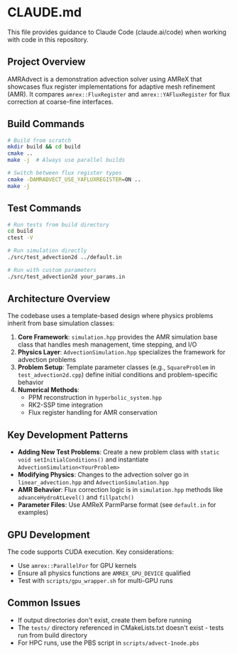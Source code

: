 # CLAUDE.md

This file provides guidance to Claude Code (claude.ai/code) when working with code in this repository.

## Project Overview

AMRAdvect is a demonstration advection solver using AMReX that showcases flux register implementations for adaptive mesh refinement (AMR). It compares `amrex::FluxRegister` and `amrex::YAFluxRegister` for flux correction at coarse-fine interfaces.

## Build Commands

```bash
# Build from scratch
mkdir build && cd build
cmake ..
make -j  # Always use parallel builds

# Switch between flux register types
cmake -DAMRADVECT_USE_YAFLUXREGISTER=ON ..
make -j
```

## Test Commands

```bash
# Run tests from build directory
cd build
ctest -V

# Run simulation directly
./src/test_advection2d ../default.in

# Run with custom parameters
./src/test_advection2d your_params.in
```

## Architecture Overview

The codebase uses a template-based design where physics problems inherit from base simulation classes:

1. **Core Framework**: `simulation.hpp` provides the AMR simulation base class that handles mesh management, time stepping, and I/O
2. **Physics Layer**: `AdvectionSimulation.hpp` specializes the framework for advection problems
3. **Problem Setup**: Template parameter classes (e.g., `SquareProblem` in `test_advection2d.cpp`) define initial conditions and problem-specific behavior
4. **Numerical Methods**: 
   - PPM reconstruction in `hyperbolic_system.hpp`
   - RK2-SSP time integration
   - Flux register handling for AMR conservation

## Key Development Patterns

- **Adding New Test Problems**: Create a new problem class with `static void setInitialConditions()` and instantiate `AdvectionSimulation<YourProblem>`
- **Modifying Physics**: Changes to the advection solver go in `linear_advection.hpp` and `AdvectionSimulation.hpp`
- **AMR Behavior**: Flux correction logic is in `simulation.hpp` methods like `advanceHydroAtLevel()` and `fillpatch()`
- **Parameter Files**: Use AMReX ParmParse format (see `default.in` for examples)

## GPU Development

The code supports CUDA execution. Key considerations:
- Use `amrex::ParallelFor` for GPU kernels
- Ensure all physics functions are `AMREX_GPU_DEVICE` qualified
- Test with `scripts/gpu_wrapper.sh` for multi-GPU runs

## Common Issues

- If output directories don't exist, create them before running
- The `tests/` directory referenced in CMakeLists.txt doesn't exist - tests run from build directory
- For HPC runs, use the PBS script in `scripts/advect-1node.pbs`